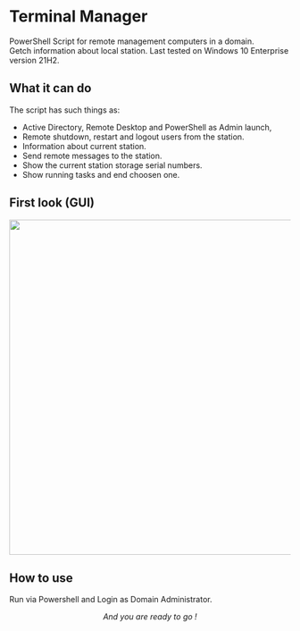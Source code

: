# Terminal Manager

PowerShell Script for remote management computers in a domain.  
Getch information about local station. Last tested on Windows 10 Enterprise version 21H2.  

## What it can do

The script has such things as:  
<ul>
  <li>Active Directory, Remote Desktop and PowerShell as Admin launch, </li>  
  <li>Remote shutdown, restart and logout users from the station.  </li>
  <li>Information about current station.  </li>
  <li>Send remote messages to the station.  </li>
  <li>Show the current station storage serial numbers.  </li>
  <li>Show running tasks and end choosen one.</li>
</ul>

## First look (GUI)
<p align="center">
<img src="https://github.com/user-attachments/assets/77531c23-38b6-4811-af8c-929e867196c0"  width="600">
</p>

## How to use

Run via Powershell and Login as Domain Administrator.

*<p align="center">And you are ready to go !</p>*

